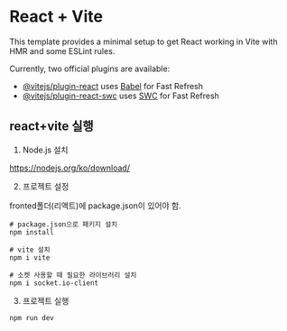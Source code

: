 # React + Vite

This template provides a minimal setup to get React working in Vite with HMR and some ESLint rules.

Currently, two official plugins are available:

- [@vitejs/plugin-react](https://github.com/vitejs/vite-plugin-react/blob/main/packages/plugin-react/README.md) uses [Babel](https://babeljs.io/) for Fast Refresh
- [@vitejs/plugin-react-swc](https://github.com/vitejs/vite-plugin-react-swc) uses [SWC](https://swc.rs/) for Fast Refresh

## react+vite 실행

1. Node.js 설치

https://nodejs.org/ko/download/

2. 프로젝트 설정
   
fronted폴더(리액트)에 package.json이 있어야 함.

```
# package.json으로 패키지 설치
npm install

# vite 설치
npm i vite

# 소켓 사용할 때 필요한 라이브러리 설치
npm i socket.io-client
```

3. 프로젝트 실행
```
npm run dev
```
